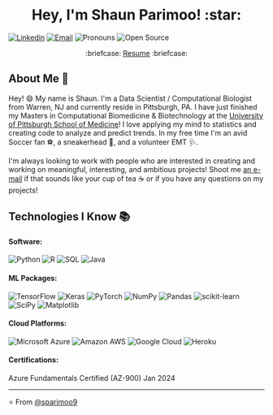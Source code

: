 <h1 align="center">Hey, I'm Shaun Parimoo! :star: </h1>

[![Linkedin](https://img.shields.io/badge/-LinkedIn-blue?style=flat&logo=Linkedin&logoColor=white&link=https://linkedin.com/in/shaunparimoo/)](https://linkedin.com/in/shaunparimoo/)
[![Email](https://img.shields.io/badge/-Email-c14438?style=flat&logo=Gmail&logoColor=white&link=mailto:shaunparimoo@gmail.com)](mailto:shaunparimoo@gmail.com)
![Pronouns](https://img.shields.io/badge/Pronouns-He%2FHim-brightgreen?style=flat)
![Open Source](http://img.shields.io/badge/-Open%20Source%20Fan-3DA639?style=flat&logo=open-source-initiative&logoColor=ffffff)

<p align="center"> 	:briefcase: <a href="http://www.sparimoo.io/resume/">Resume</a>  	:briefcase: </p>

## About Me :wave:

Hey! :smile: My name is Shaun. I'm a Data Scientist / Computational Biologist from Warren, NJ and currently reside in Pittsburgh, PA. I have just finished my Masters in Computational Biomedicine & Biotechnology at the [University of Pittsburgh School of Medicine](https://www.csb.pitt.edu/cobb/)! I love applying my mind to statistics and creating code to analyze and predict trends. In my free time I'm an avid Soccer fan :soccer:, a sneakerhead :athletic_shoe:, and a volunteer EMT :stethoscope:.

I'm always looking to work with people who are interested in creating and working on meaningful, interesting, and ambitious projects! Shoot me [an e-mail](mailto:shaunparimoo@gmail.com) if that sounds like your cup of tea :coffee: or if you have any questions on my projects!

## Technologies I Know :books:

#### Software:

![Python](https://img.shields.io/badge/python-3670A0?style=for-the-badge&logo=python&logoColor=ffdd54)
![R](https://img.shields.io/badge/r-%23276DC3.svg?style=for-the-badge&logo=r&logoColor=white)
![SQL](https://img.shields.io/badge/mysql-%2300f.svg?style=for-the-badge&logo=mysql&logoColor=white)
![Java](https://img.shields.io/badge/java-%23ED8B00.svg?style=for-the-badge&logo=java&logoColor=white)

#### ML Packages:

![TensorFlow](https://img.shields.io/badge/TensorFlow-%23FF6F00.svg?style=for-the-badge&logo=TensorFlow&logoColor=white)
![Keras](https://img.shields.io/badge/Keras-%23D00000.svg?style=for-the-badge&logo=Keras&logoColor=white)
![PyTorch](https://img.shields.io/badge/PyTorch-%23EE4C2C.svg?style=for-the-badge&logo=PyTorch&logoColor=white)
![NumPy](https://img.shields.io/badge/numpy-%23013243.svg?style=for-the-badge&logo=numpy&logoColor=white)
![Pandas](https://img.shields.io/badge/pandas-%23150458.svg?style=for-the-badge&logo=pandas&logoColor=white)
![scikit-learn](https://img.shields.io/badge/scikit--learn-%23F7931E.svg?style=for-the-badge&logo=scikit-learn&logoColor=white)
![SciPy](https://img.shields.io/badge/SciPy-%230C55A5.svg?style=for-the-badge&logo=scipy&logoColor=%white)
![Matplotlib](https://img.shields.io/badge/Matplotlib-%23ffffff.svg?style=for-the-badge&logo=Matplotlib&logoColor=black)

#### Cloud Platforms:
![Microsoft Azure](https://img.shields.io/badge/Microsoft_Azure-0089D6?style=for-the-badge&logo=microsoft-azure&logoColor=whit)
![Amazon AWS](https://img.shields.io/badge/Amazon_AWS-232F3E?style=for-the-badge&logo=amazon-aws&logoColor=white)
![Google Cloud](https://img.shields.io/badge/Google_Cloud-4285F4?style=for-the-badge&logo=google-cloud&logoColor=white)
![Heroku](https://img.shields.io/badge/heroku-%23430098.svg?style=for-the-badge&logo=heroku&logoColor=white)

#### Certifications:
Azure Fundamentals Certified (AZ-900) Jan 2024
<hr/>

:star: From [@sparimoo9](https://github.com/sparimoo9)
